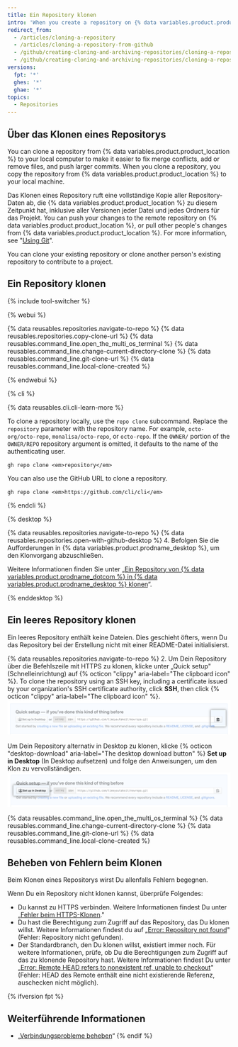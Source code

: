 ```yaml
---
title: Ein Repository klonen
intro: 'When you create a repository on {% data variables.product.product_location %}, it exists as a remote repository. You can clone your repository to create a local copy on your computer and sync between the two locations.'
redirect_from:
  - /articles/cloning-a-repository
  - /articles/cloning-a-repository-from-github
  - /github/creating-cloning-and-archiving-repositories/cloning-a-repository
  - /github/creating-cloning-and-archiving-repositories/cloning-a-repository-from-github/cloning-a-repository
versions:
  fpt: '*'
  ghes: '*'
  ghae: '*'
topics:
  - Repositories
---
```


## Über das Klonen eines Repositorys

You can clone a repository from {% data variables.product.product_location %} to your local computer to make it easier to fix merge conflicts, add or remove files, and push larger commits. When you clone a repository, you copy the repository from {% data variables.product.product_location %} to your local machine.

Das Klonen eines Repository ruft eine vollständige Kopie aller Repository-Daten ab, die {% data variables.product.product_location %} zu diesem Zeitpunkt hat, inklusive aller Versionen jeder Datei und jedes Ordners für das Projekt. You can push your changes to the remote repository on {% data variables.product.product_location %}, or pull other people's changes from {% data variables.product.product_location %}. For more information, see "[Using Git](/github/getting-started-with-github/using-git)".

You can clone your existing repository or clone another person's existing repository to contribute to a project.

## Ein Repository klonen

{% include tool-switcher %}

{% webui %}

{% data reusables.repositories.navigate-to-repo %}
{% data reusables.repositories.copy-clone-url %}
{% data reusables.command_line.open_the_multi_os_terminal %}
{% data reusables.command_line.change-current-directory-clone %}
{% data reusables.command_line.git-clone-url %}
{% data reusables.command_line.local-clone-created %}

{% endwebui %}

{% cli %}

{% data reusables.cli.cli-learn-more %}

To clone a repository locally, use the `repo clone` subcommand. Replace the `repository` parameter with the repository name. For example, `octo-org/octo-repo`, `monalisa/octo-repo`, or `octo-repo`. If the `OWNER/` portion of the `OWNER/REPO` repository argument is omitted, it defaults to the name of the authenticating user.

```shell
gh repo clone <em>repository</em>
```

You can also use the GitHub URL to clone a repository.

```shell
gh repo clone <em>https://github.com/cli/cli</em>
```

{% endcli %}

{% desktop %}

{% data reusables.repositories.navigate-to-repo %}
{% data reusables.repositories.open-with-github-desktop %}
4. Befolgen Sie die Aufforderungen in {% data variables.product.prodname_desktop %}, um den Klonvorgang abzuschließen.

Weitere Informationen finden Sie unter „[Ein Repository von {% data variables.product.prodname_dotcom %} in {% data variables.product.prodname_desktop %} klonen](/desktop/guides/contributing-to-projects/cloning-a-repository-from-github-to-github-desktop/)“.

{% enddesktop %}

## Ein leeres Repository klonen

Ein leeres Repository enthält keine Dateien. Dies geschieht öfters, wenn Du das Repository bei der Erstellung nicht mit einer README-Datei initialisierst.

{% data reusables.repositories.navigate-to-repo %}
2. Um Dein Repository über die Befehlszeile mit HTTPS zu klonen, klicke unter „Quick setup" (Schnelleinrichtung) auf {% octicon "clippy" aria-label="The clipboard icon" %}. To clone the repository using an SSH key, including a certificate issued by your organization's SSH certificate authority, click **SSH**, then click {% octicon "clippy" aria-label="The clipboard icon" %}. ![Schaltfläche „Empty repository clone URL" (Leeres-Repository-Klonen-URL)](/assets/images/help/repository/empty-https-url-clone-button.png)

   Um Dein Repository alternativ in Desktop zu klonen, klicke {% octicon "desktop-download" aria-label="The desktop download button" %} **Set up in Desktop** (In Desktop aufsetzen) und folge den Anweisungen, um den Klon zu vervollständigen. ![Schaltfläche „Empty repository desktop" (Leeres-Repository-Klonen-Desktop)](/assets/images/help/repository/empty-desktop-clone-button.png)

{% data reusables.command_line.open_the_multi_os_terminal %}
{% data reusables.command_line.change-current-directory-clone %}
{% data reusables.command_line.git-clone-url %}
{% data reusables.command_line.local-clone-created %}

## Beheben von Fehlern beim Klonen

Beim Klonen eines Repositorys wirst Du allenfalls Fehlern begegnen.

Wenn Du ein Repository nicht klonen kannst, überprüfe Folgendes:

- Du kannst zu HTTPS verbinden. Weitere Informationen findest Du unter „[Fehler beim HTTPS-Klonen](/github/creating-cloning-and-archiving-repositories/https-cloning-errors)."
- Du hast die Berechtigung zum Zugriff auf das Repository, das Du klonen willst. Weitere Informationen findest du auf „[Error: Repository not found](/github/creating-cloning-and-archiving-repositories/error-repository-not-found)" (Fehler: Repository nicht gefunden).
- Der Standardbranch, den Du klonen willst, existiert immer noch. Für weitere Informationen, prüfe, ob Du die Berechtigungen zum Zugriff auf das zu klonende Repository hast. Weitere Informationen findest Du unter „[Error: Remote HEAD refers to nonexistent ref, unable to checkout](/github/creating-cloning-and-archiving-repositories/error-remote-head-refers-to-nonexistent-ref-unable-to-checkout)" (Fehler: HEAD des Remote enthält eine nicht existierende Referenz, auschecken nicht möglich).

{% ifversion fpt %}

## Weiterführende Informationen

- „[Verbindungsprobleme beheben](/articles/troubleshooting-connectivity-problems)“
{% endif %}
